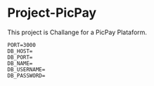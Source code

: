 # Project-PicPay
This project is Challange for a PicPay Plataform.


```
PORT=3000
DB_HOST=
DB_PORT=
DB_NAME=
DB_USERNAME=
DB_PASSWORD=
```
